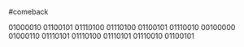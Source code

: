 #comeback

01000010 01100101 01110100 01110100 01100101 01110010 00100000 01000110 01110101 01110100 01110101 01110010 01100101
